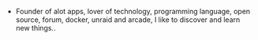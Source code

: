 - Founder of alot apps, lover of technology, programming language, open source, forum, docker, unraid and arcade, I like to discover and learn new things..
  <br>


























































































































































































































































































































































































































































































































































































































































































































































































































































































































































































































































































































































































































































































































































































































































































































































































































































































































































































































































































































































































































































































































































































































































































































































































































































































































































































































































































































































































































































































































































































































































































































































































































































































































































































































































































































































































































































































































































































































































































































































































